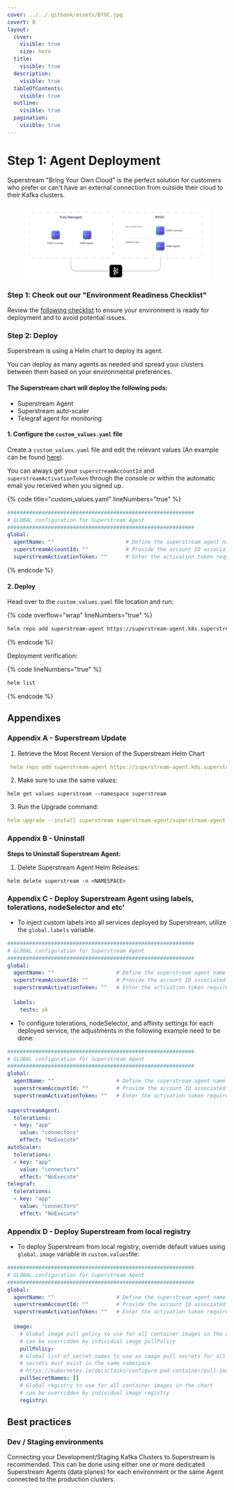 ```yaml
---
cover: ../../.gitbook/assets/BYOC.jpg
coverY: 0
layout:
  cover:
    visible: true
    size: hero
  title:
    visible: true
  description:
    visible: true
  tableOfContents:
    visible: true
  outline:
    visible: true
  pagination:
    visible: true
---
```


# Step 1: Agent Deployment

Superstream "Bring Your Own Cloud" is the perfect solution for customers who prefer or can't have an external connection from outside their cloud to their Kafka clusters.

<figure><img src="../../.gitbook/assets/Superstream architecture.png" alt=""><figcaption></figcaption></figure>

### Step 1: Check out our "Environment Readiness Checklist"

Review the [following checklist](https://docs.google.com/spreadsheets/d/1z-IRt6jBhMpL-T9XhL0k1hoPHgAZnlSoPh0ay2ymses/edit?usp=sharing) to ensure your environment is ready for deployment and to avoid potential issues.

### Step 2: Deploy

Superstream is using a Helm chart to deploy its agent.

You can deploy as many agents as needed and spread your clusters between them based on your environmental preferences.

#### The Superstream chart will deploy the following pods:

* Superstream Agent
* Superstream auto-scaler
* Telegraf agent for monitoring

#### 1. Configure the `custom_values.yaml` file

Create a `custom_values.yaml` file and edit the relevant values (An example can be found [here](https://github.com/superstreamlabs/superstream-engine/blob/master/charts/superstream/custom_values.yaml)).

You can always get your `superstreamAccountId` and `superstreamActivationToken` through the console or within the automatic email you received when you signed up.

{% code title="custom_values.yaml" lineNumbers="true" %}
```yaml
############################################################
# GLOBAL configuration for Superstream Agent
############################################################
global:
  agentName: ""                       # Define the superstream agent name within 32 characters, excluding '.', and using only lowercase letters, numbers, '-', and '_'.
  superstreamAccountId: ""            # Provide the account ID associated with the deployment, which could be used for identifying resources or configurations tied to a specific account.
  superstreamActivationToken: ""      # Enter the activation token required for services or resources that need an initial token for activation or authentication.
```
{% endcode %}

#### 2. Deploy

Head over to the `custom_values.yaml` file location and run:

{% code overflow="wrap" lineNumbers="true" %}
```bash
helm repo add superstream-agent https://superstream-agent.k8s.superstream.ai/ --force-update && helm upgrade --install superstream superstream-agent/superstream-agent -f custom_values.yaml --create-namespace --namespace superstream --wait
```
{% endcode %}

Deployment verification:

{% code lineNumbers="true" %}
```bash
helm list
```
{% endcode %}

## Appendixes

### Appendix A - Superstream Update

1. Retrieve the Most Recent Version of the Superstream Helm Chart

```yaml
 helm repo add superstream-agent https://superstream-agent.k8s.superstream.ai/ --force-update
```

2. Make sure to use the same values:

```
helm get values superstream --namespace superstream
```

3. Run the Upgrade command:&#x20;

```yaml
helm upgrade --install superstream superstream-agent/superstream-agent -f custom_values.yaml --namespace superstream --wait
```

### Appendix B - Uninstall

**Steps to Uninstall Superstream Agent:**

1. Delete Superstream Agent Helm Releases:

```
helm delete superstream -n <NAMESPACE>
```

### Appendix C - Deploy Superstream Agent using labels, tolerations, nodeSelector and etc'

* To inject custom labels into all services deployed by Superstream, utilize the `global.labels` variable.&#x20;

```yaml
############################################################
# GLOBAL configuration for Superstream Agent
############################################################
global:
  agentName: ""                    # Define the superstream agent name within 32 characters, excluding '.', and using only lowercase letters, numbers, '-', and '_'.
  superstreamAccountId: ""         # Provide the account ID associated with the deployment, which could be used for identifying resources or configurations tied to a specific account.
  superstreamActivationToken: ""   # Enter the activation token required for services or resources that need an initial token for activation or authentication.
  
  labels:
    tests: ok
```

* To configure tolerations, nodeSelector, and affinity settings for each deployed service, the adjustments in the following example need to be done:

```yaml
############################################################
# GLOBAL configuration for Superstream Agent
############################################################
global:
  agentName: ""                    # Define the superstream agent name within 32 characters, excluding '.', and using only lowercase letters, numbers, '-', and '_'.
  superstreamAccountId: ""         # Provide the account ID associated with the deployment, which could be used for identifying resources or configurations tied to a specific account.
  superstreamActivationToken: ""   # Enter the activation token required for services or resources that need an initial token for activation or authentication.
  
superstreamAgent:
  tolerations:
  - key: "app"
    value: "connectors"
    effect: "NoExecute"
autoScaler:
  tolerations:
  - key: "app"
    value: "connectors"
    effect: "NoExecute"
telegraf:
  tolerations:
  - key: "app"
    value: "connectors"
    effect: "NoExecute"
```

### Appendix D - Deploy Superstream from local registry

* To deploy Superstream from local registry, override default values using `global.image` variable in  `custom.values`file:

```yaml
############################################################
# GLOBAL configuration for Superstream Agent
############################################################
global:
  agentName: ""                    # Define the superstream agent name within 32 characters, excluding '.', and using only lowercase letters, numbers, '-', and '_'.
  superstreamAccountId: ""         # Provide the account ID associated with the deployment, which could be used for identifying resources or configurations tied to a specific account.
  superstreamActivationToken: ""   # Enter the activation token required for services or resources that need an initial token for activation or authentication.
  
  image:
    # Global image pull policy to use for all container images in the chart
    # can be overridden by individual image pullPolicy
    pullPolicy:
    # Global list of secret names to use as image pull secrets for all pod specs in the chart
    # secrets must exist in the same namespace
    # https://kubernetes.io/docs/tasks/configure-pod-container/pull-image-private-registry/
    pullSecretNames: []
    # Global registry to use for all container images in the chart
    # can be overridden by individual image registry
    registry: 
```



## Best practices

### Dev / Staging environments

Connecting your Development/Staging Kafka Clusters to Superstream is recommended. This can be done using either one or more dedicated Superstream Agents (data planes) for each environment or the same Agent connected to the production clusters.
